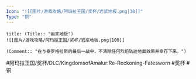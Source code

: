 ```yaml
---
Icon: "![[图片/游戏攻略/阿玛拉王国/奖杯/岩浆地板.png|30]]"
Type: "铜"
---
```

```ad-common-bronze-trophy
title: (Title:: "岩浆地板")
![[图片/游戏攻略/阿玛拉王国/奖杯/岩浆地板.png|100]]

(Comment:: "在与泰罗格拉斯的最后一战中，不清除任何烈焰轨迹地面效果并幸存下来。")
```

#阿玛拉王国/奖杯/DLC/KingdomsofAmalur:Re-Reckoning-Fatesworn #奖杯 #铜
